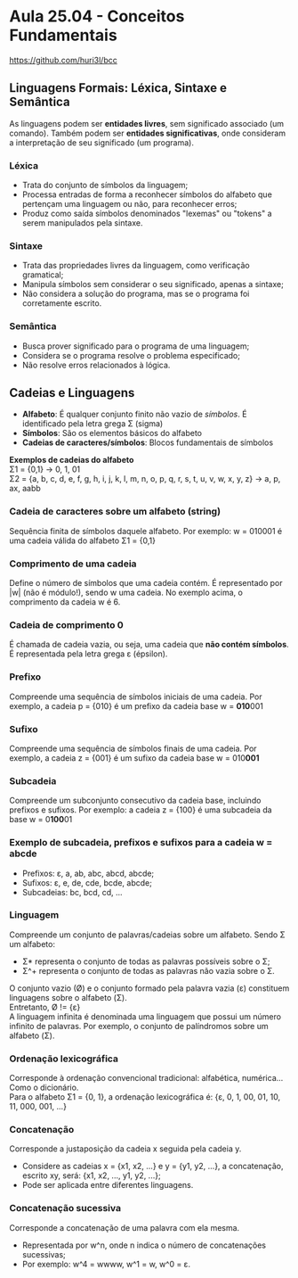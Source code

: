 # Aula 25.04 - Conceitos Fundamentais
https://github.com/huri3l/bcc
## Linguagens Formais: Léxica, Sintaxe e Semântica
As linguagens podem ser **entidades livres**, sem significado associado (um comando). 
Também podem ser **entidades significativas**, onde consideram a interpretação de seu significado (um programa).
### Léxica
* Trata do conjunto de símbolos da linguagem;
* Processa entradas de forma a reconhecer símbolos do alfabeto que pertençam uma linguagem ou não, para reconhecer erros;
* Produz como saída símbolos denominados "lexemas" ou "tokens" a serem manipulados pela sintaxe.
### Sintaxe
* Trata das propriedades livres da linguagem, como verificação gramatical;
* Manipula símbolos sem considerar o seu significado, apenas a sintaxe;
* Não considera a solução do programa, mas se o programa foi corretamente escrito.
### Semântica
* Busca prover significado para o programa de uma linguagem;
* Considera se o programa resolve o problema especificado;
* Não resolve erros relacionados à lógica.

## Cadeias e Linguagens
* **Alfabeto**: É qualquer conjunto finito não vazio de *símbolos*. É identificado pela letra grega Σ (sigma)
* **Símbolos**: São os elementos básicos do alfabeto
* **Cadeias de caracteres/símbolos**: Blocos fundamentais de símbolos

**Exemplos de cadeias do alfabeto**  
Σ1 = {0,1} -> 0, 1, 01  
Σ2 = {a, b, c, d, e, f, g, h, i, j, k, l, m, n, o, p, q, r, s, t, u, v, w, x, y, z} -> a, p, ax, aabb

### Cadeia de caracteres sobre um alfabeto (string)
Sequência finita de símbolos daquele alfabeto. Por exemplo: w = 010001 é uma cadeia válida do alfabeto Σ1 = {0,1}

### Comprimento de uma cadeia
Define o número de símbolos que uma cadeia contém. É representado por |w| (não é módulo!), sendo w uma cadeia. No exemplo acima, o comprimento da cadeia w é 6.

### Cadeia de comprimento 0
É chamada de cadeia vazia, ou seja, uma cadeia que **não contém símbolos**. É representada pela letra grega ε (épsilon).

### Prefixo
Compreende uma sequência de símbolos iniciais de uma cadeia. Por exemplo, a cadeia p = {010} é um prefixo da cadeia base w = **010**001

### Sufixo
Compreende uma sequência de símbolos finais de uma cadeia. Por exemplo, a cadeia z = {001} é um sufixo da cadeia base w = 010**001**

### Subcadeia
Compreende um subconjunto consecutivo da cadeia base, incluindo prefixos e sufixos. Por exemplo: a cadeia z = {100} é uma subcadeia da base w = 0**100**01

### Exemplo de subcadeia, prefixos e sufixos para a cadeia w = abcde
* Prefixos: ε, a, ab, abc, abcd, abcde;
* Sufixos: ε, e, de, cde, bcde, abcde;
* Subcadeias: bc, bcd, cd, ...

### Linguagem
Compreende um conjunto de palavras/cadeias sobre um alfabeto.
Sendo Σ um alfabeto: 
* Σ* representa o conjunto de todas as palavras possíveis sobre o Σ;
* Σ^+ representa o conjunto de todas as palavras não vazia sobre o Σ.

O conjunto vazio (Ø) e o conjunto formado pela palavra vazia (ε) constituem linguagens sobre o alfabeto (Σ).  
Entretanto, Ø != {ε}  
A linguagem infinita é denominada uma linguagem que possui um número infinito de palavras. Por exemplo, o conjunto de palíndromos sobre um alfabeto (Σ).

### Ordenação lexicográfica
Corresponde à ordenação convencional tradicional: alfabética, numérica... Como o dicionário.  
Para o alfabeto Σ1 = {0, 1}, a ordenação lexicográfica é: {ε, 0, 1, 00, 01, 10, 11, 000, 001, ...}

### Concatenação
Corresponde a justaposição da cadeia x seguida pela cadeia y. 
* Considere as cadeias x = {x1, x2, ...} e y = {y1, y2, ...}, a concatenação, escrito xy, será: {x1, x2, ..., y1, y2, ...};
* Pode ser aplicada entre diferentes linguagens.

### Concatenação sucessiva
Corresponde a concatenação de uma palavra com ela mesma.
* Representada por w^n, onde n indica o número de concatenações sucessivas;
* Por exemplo: w^4 = wwww, w^1 = w, w^0 = ε.